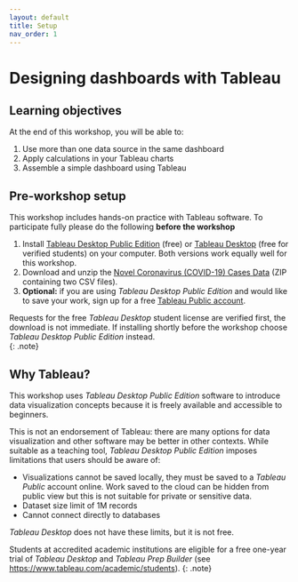 ```yaml
---
layout: default
title: Setup 
nav_order: 1
---
```

# Designing dashboards with Tableau 

## Learning objectives

At the end of this workshop, you will be able to:

1. Use more than one data source in the same dashboard 
2. Apply calculations in your Tableau charts
3. Assemble a simple dashboard using Tableau 

## Pre-workshop setup
This workshop includes hands-on practice with Tableau software. To participate fully please do the following **before the workshop**

1. Install [Tableau Desktop Public Edition](https://www.tableau.com/products/public/download) (free) or [Tableau Desktop](https://www.tableau.com/academic/students) (free for verified students) on your computer. Both versions work equally well for this workshop. 
2. Download and unzip the [Novel Coronavirus (COVID-19) Cases Data](content/data/time_series_covid19.zip) (ZIP containing two CSV files).
3. **Optional:** if you are using _Tableau Desktop Public Edition_ and would like to save your work, sign up for a free [Tableau Public account](https://public.tableau.com/).

Requests for the free _Tableau Desktop_ student license are verified first, the download is not immediate. If installing shortly before the workshop choose _Tableau Desktop Public Edition_ instead.   
{: .note}

## Why Tableau? 
This workshop uses _Tableau Desktop Public Edition_ software to introduce data visualization concepts because it is freely available and accessible to beginners. 

This is not an endorsement of Tableau: there are many options for data visualization and other software may be better in other contexts. While suitable as a teaching tool, _Tableau Desktop Public Edition_ imposes limitations that users should be aware of:

- Visualizations cannot be saved locally, they must be saved to a _Tableau Public_ account online. Work saved to the cloud can be hidden from public view but this is not suitable for private or sensitive data. 
- Dataset size limit of 1M records
- Cannot connect directly to databases

_Tableau Desktop_ does not have these limits, but it is not free. 

Students at accredited academic institutions are eligible for a free one-year trial of _Tableau Desktop_ and _Tableau Prep Builder_ (see <https://www.tableau.com/academic/students>).
{: .note}
